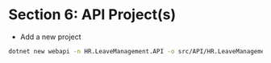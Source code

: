 # Section 6: API Project(s)

- Add a new project

```sh
dotnet new webapi -n HR.LeaveManagement.API -o src/API/HR.LeaveManagement.API
```

